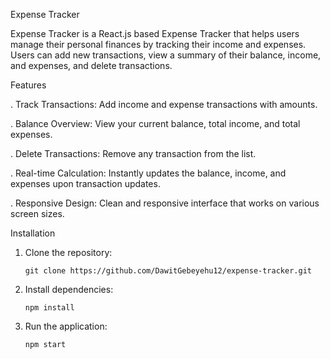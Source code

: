   Expense Tracker 

Expense Tracker  is a React.js based Expense Tracker that helps users manage their personal finances by tracking their income and expenses. Users can add new transactions, view a summary of their balance, income, and expenses, and delete transactions.

Features

. Track Transactions: Add income and expense transactions with amounts.

. Balance Overview: View your current balance, total income, and total expenses.

. Delete Transactions: Remove any transaction from the list.

. Real-time Calculation: Instantly updates the balance, income, and expenses upon transaction 
   updates.
   
.  Responsive Design: Clean and responsive interface that works on various screen sizes.

Installation
1. Clone the repository:

       git clone https://github.com/DawitGebeyehu12/expense-tracker.git
   

2. Install dependencies:

       npm install
   
3. Run the application:

       npm start

